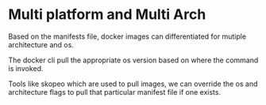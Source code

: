 # Multi platform and Multi Arch

Based on the manifests file, docker images can differentiated for mutiple architecture and os.

The docker cli pull the appropriate os version based on where the command is invoked.

Tools like skopeo which are used to pull images, we can override the os and architecture flags to pull that particular manifest file if one exists.

